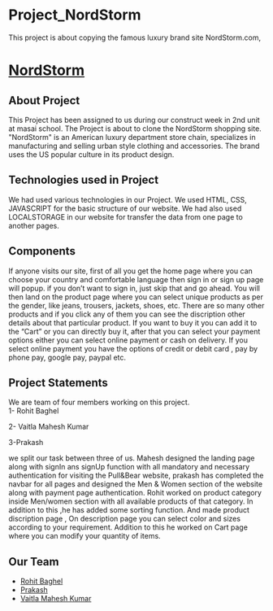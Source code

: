 # Project_NordStorm
This project is about copying the famous luxury brand site NordStorm.com,
# <a href="">NordStorm</a>
<h2>About Project</h2>
<p>
    This Project has been assigned to us during our construct week in 2nd unit at masai school. The Project is about to clone the NordStorm shopping site. "NordStorm" is an American luxury department store chain, specializes in manufacturing and selling urban style clothing and accessories. The brand uses the US popular culture in its product design.
</p>
<h2>Technologies used in Project</h2>
<p>
    We had used various technologies in our Project. We used HTML, CSS, JAVASCRIPT for the basic structure of our website. We had also used LOCALSTORAGE in our website for transfer the data from one page to another pages.
</p>

<h2>Components</h2>
<p>
    If anyone visits our site, first of all you get the home page where you can choose your country and comfortable language then sign in or sign up page will popup. if you don’t want to sign in, just skip that and go ahead. You will then land on the product page where you can select unique products as per the gender, like jeans, trousers, jackets, shoes, etc. There are so many other products and if you click any of them you can see the discription other details about that particular product. If you want to buy it you can add it to the “Cart” or you can directly buy it, after that you can select your payment options either you can select online payment or  cash on delivery. If you select online payment you have the options of credit or debit card , pay by phone pay, google pay, paypal etc.

</p>
  
<h2>Project Statements</h2>
<p>
    We are  team of four members working on this project.<br>
1- Rohit Baghel

2- Vaitla Mahesh Kumar

3-Prakash
    
we split our task between three of us. Mahesh designed the landing page along with signIn ans signUp function with all mandatory and necessary authentication for visiting   the Pull&Bear website,
prakash has completed the navbar for all pages and designed the Men & Women section of the website along with payment page authentication.
Rohit worked on product category inside Men/women section with all available products of that category. In addition to this ,he has added some sorting function.
And made product discription page , On description page you can select color and sizes according to your requirement. Addition to this he worked on Cart page where you can modify your quantity of items.  

</p>
<h2>Our Team</h2>
<ul>
    <li><a href="https://github.com/Rohitbaghel">Rohit Baghel</a></li>
    <li><a href="https://github.com/impcakash">Prakash</a></li>
   <li><a href="https://github.com/">Vaitla Mahesh Kumar</a></li>
   
</ul>
